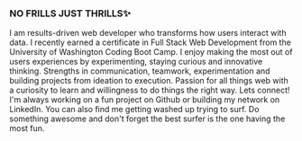 ### NO FRILLS JUST THRILLS✨

I am results-driven web developer who transforms how users interact with data. I recently earned a certificate in Full Stack Web Development from the University of Washington Coding Boot Camp. I enjoy making the most out of users experiences by experimenting, staying curious and innovative thinking. 
Strengths in communication, teamwork, experimentation and building projects from ideation to execution. Passion for all things web with a curiosity to learn and willingness to do things the right way.
Lets connect! I'm always working on a fun project on Github or building my network on LinkedIn. 
You can also find me getting washed up trying to surf. Do something awesome and don't forget the best surfer is the one having the most fun.


<!--
**krisarushanov/krisarushanov** is a ✨ _special_ ✨ repository because its `README.md` (this file) appears on your GitHub profile.
Here are some ideas to get you started:

- 🔭 I’m currently working on ...
- 🌱 I’m currently learning ...
- 👯 I’m looking to collaborate on ...
- 🤔 I’m looking for help with ...
- 💬 Ask me about ...
- 📫 How to reach me: ...
- 😄 Pronouns: ...
- ⚡ Fun fact: ...
-->
